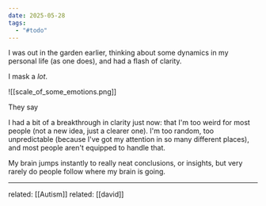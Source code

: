 ```yaml
---
date: 2025-05-28
tags:
  - "#todo"
---
```

I was out in the garden earlier, thinking about some dynamics in my personal life (as one does), and had a flash of clarity.

I mask a *lot*.

![[scale_of_some_emotions.png]]

They say 

I had a bit of a breakthrough in clarity just now: that I'm too weird for most people (not a new idea, just a clearer one). I'm too random, too unpredictable (because I've got my attention in so many different places), and most people aren't equipped to handle that.

My brain jumps instantly to really neat conclusions, or insights, but very rarely do people follow where my brain is going.


---
related: [[Autism]]
related: [[david]]